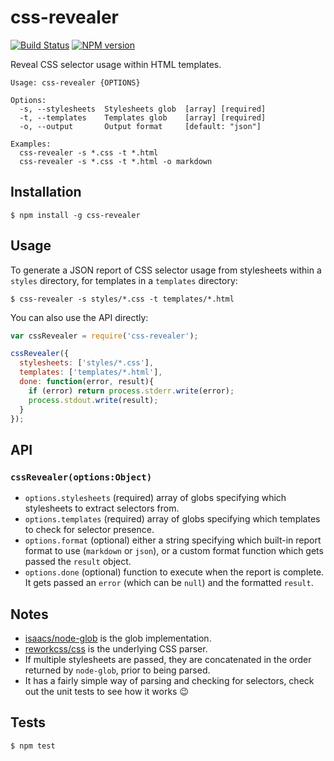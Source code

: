 # css-revealer

[![Build Status](https://travis-ci.org/tanem/css-revealer.png?branch=master)](https://travis-ci.org/tanem/css-revealer)
[![NPM version](https://badge.fury.io/js/css-revealer.svg)](http://badge.fury.io/js/css-revealer)

Reveal CSS selector usage within HTML templates.

```
Usage: css-revealer {OPTIONS}

Options:
  -s, --stylesheets  Stylesheets glob  [array] [required]
  -t, --templates    Templates glob    [array] [required]
  -o, --output       Output format     [default: "json"]

Examples:
  css-revealer -s *.css -t *.html
  css-revealer -s *.css -t *.html -o markdown
```

## Installation

```
$ npm install -g css-revealer
```

## Usage

To generate a JSON report of CSS selector usage from stylesheets within a `styles` directory, for templates in a `templates` directory:

```
$ css-revealer -s styles/*.css -t templates/*.html
```

You can also use the API directly:

```js
var cssRevealer = require('css-revealer');

cssRevealer({
  stylesheets: ['styles/*.css'],
  templates: ['templates/*.html'],
  done: function(error, result){
    if (error) return process.stderr.write(error);
    process.stdout.write(result);
  }
});
```

## API

### `cssRevealer(options:Object)`

* `options.stylesheets` (required) array of globs specifying which stylesheets to extract selectors from.
* `options.templates` (required) array of globs specifying which templates to check for selector presence.
* `options.format` (optional) either a string specifying which built-in report format to use (`markdown` or `json`), or a custom format function which gets passed the `result` object.
* `options.done` (optional) function to execute when the report is complete. It gets passed an `error` (which can be `null`) and the formatted `result`.

## Notes

* [isaacs/node-glob](https://github.com/isaacs/node-glob) is the glob implementation.
* [reworkcss/css](https://github.com/reworkcss/css) is the underlying CSS parser.
* If multiple stylesheets are passed, they are concatenated in the order returned by `node-glob`, prior to being parsed.
* It has a fairly simple way of parsing and checking for selectors, check out the unit tests to see how it works :wink:

## Tests

```
$ npm test
```